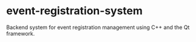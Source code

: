# event-registration-system
Backend system for event registration management using C++ and the Qt framework.

